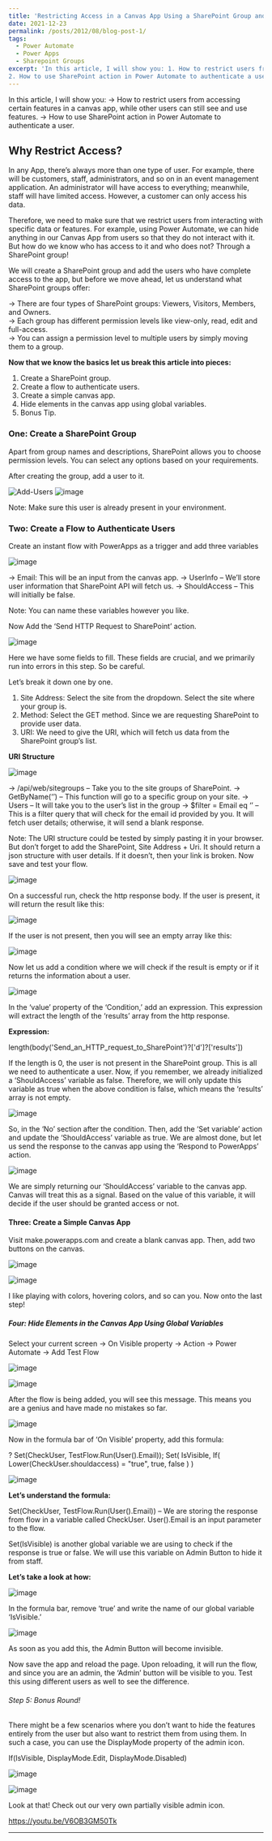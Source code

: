 ```yaml
---
title: 'Restricting Access in a Canvas App Using a SharePoint Group and Power Automate'
date: 2021-12-23
permalink: /posts/2012/08/blog-post-1/
tags:
  - Power Automate
  - Power Apps
  - Sharepoint Groups
excerpt: 'In this article, I will show you: 1. How to restrict users from accessing certain features in a canvas app, while other users can still see and use features.
2. How to use SharePoint action in Power Automate to authenticate a user.'
---
```

In this article, I will show you:
-> How to restrict users from accessing certain features in a canvas app, while other users can still see and use features.
-> How to use SharePoint action in Power Automate to authenticate a user.

## Why Restrict Access? 
In any App, there’s always more than one type of user. For example, there will be customers, staff, administrators, and so on in an event management application. An administrator will have access to everything; meanwhile, staff will have limited access. However, a customer can only access his data.

Therefore, we need to make sure that we restrict users from interacting with specific data or features. For example, using Power Automate, we can hide anything in our Canvas App from users so that they do not interact with it. But how do we know who has access to it and who does not? Through a SharePoint group!

We will create a SharePoint group and add the users who have complete access to the app, but before we move ahead, let us understand what SharePoint groups offer:

-> There are four types of SharePoint groups: Viewers, Visitors, Members, and Owners.               
-> Each group has different permission levels like view-only, read, edit and full-access.                 
-> You can assign a permission level to multiple users by simply moving them to a group.                

**Now that we know the basics let us break this article into pieces:**

1) Create a SharePoint group.                                                                          
2) Create a flow to authenticate users.                                                             
3) Create a simple canvas app.                                                                    
4) Hide elements in the canvas app using global variables.                                           
5) Bonus Tip.                                                            

###  One: Create a SharePoint Group

Apart from group names and descriptions, SharePoint allows you to choose permission levels. You can select any options based on your requirements.

After creating the group, add a user to it.

![Add-Users](https://github.com/user-attachments/assets/5cb053b0-dc4a-4715-bc85-4bc66ccc45f5)
![image](https://github.com/user-attachments/assets/85545496-55bc-429f-8a39-ed156cb197f4)

Note: Make sure this user is already present in your environment.


### Two: Create a Flow to Authenticate Users

Create an instant flow with PowerApps as a trigger and add three variables

![image](https://github.com/user-attachments/assets/5af05cd7-8847-4b57-97ea-61d22ad50ffd)

-> Email: This will be an input from the canvas app.
-> UserInfo – We’ll store user information that SharePoint API will fetch us.
-> ShouldAccess – This will initially be false.

Note: You can name these variables however you like.

Now Add the ‘Send HTTP Request to SharePoint’ action.

![image](https://github.com/user-attachments/assets/c4bc8bf4-6cb2-4dc0-899e-9ff157f82768)


Here we have some fields to fill. These fields are crucial, and we primarily run into errors in this step. So be careful.

Let’s break it down one by one.

1) Site Address: Select the site from the dropdown. Select the site where your group is.
2) Method: Select the GET method. Since we are requesting SharePoint to provide user data.
3) URI: We need to give the URI, which will fetch us data from the SharePoint group’s list.

**URI Structure**

![image](https://github.com/user-attachments/assets/59bc4f29-a98f-4ee9-b481-4f3ab576f28c)

-> /api/web/sitegroups – Take you to the site groups of SharePoint.
-> GetByName(‘’) – This function will go to a specific group on your site.
-> Users – It will take you to the user’s list in the group
-> $filter = Email eq ‘’ – This is a filter query that will check for the email id provided by you. It will fetch user details; 
   otherwise, it will send a blank response.

Note: The URI structure could be tested by simply pasting it in your browser. But don’t forget to add the SharePoint, Site Address + Uri.
It should return a json structure with user details. If it doesn’t, then your link is broken. Now save and test your flow.

![image](https://github.com/user-attachments/assets/6a646609-cf00-4f94-8bb0-41f040295876)

On a successful run, check the http response body. If the user is present, it will return the result like this:

![image](https://github.com/user-attachments/assets/a7586beb-44ed-4dfa-8216-4a9754bf5daf)


If the user is not present, then you will see an empty array like this:


![image](https://github.com/user-attachments/assets/6b2a9f42-c496-4306-a95a-0ded36da607d)


Now let us add a condition where we will check if the result is empty or if it returns the information about a user.


![image](https://github.com/user-attachments/assets/cb9d41da-5502-42f7-b7d9-3ccf2ddbde68)

In the ‘value’ property of the ‘Condition,’ add an expression. This expression will extract the length of the ‘results’ array from the http response.

**Expression:**

length(body('Send_an_HTTP_request_to_SharePoint')?['d']?['results'])
 

If the length is 0, the user is not present in the SharePoint group. This is all we need to authenticate a user. Now, if you remember, we already initialized a ‘ShouldAccess’ variable as false. Therefore, we will only update this variable as true when the above condition is false, which means the ‘results’ array is not empty.

![image](https://github.com/user-attachments/assets/26245bdb-cdf6-4855-85c6-33f919ad76ae)

So, in the ‘No’ section after the condition. Then, add the ‘Set variable’ action and update the ‘ShouldAccess’ variable as true. We are almost done, but let us send the response to the canvas app using the ‘Respond to PowerApps’ action.

![image](https://github.com/user-attachments/assets/f25a9fac-5c16-4a58-8ac8-38432114ffd9)

We are simply returning our ‘ShouldAccess’ variable to the canvas app. Canvas will treat this as a signal. Based on the value of this variable, it will decide if the user should be granted access or not.

#### Three: Create a Simple Canvas App

Visit make.powerapps.com and create a blank canvas app. Then, add two buttons on the canvas.


![image](https://github.com/user-attachments/assets/ecfeaf56-632c-4361-ab11-ae7256fb5c03)

![image](https://github.com/user-attachments/assets/5c0eda1e-9544-4bfc-b909-476d8af1a212)

I like playing with colors, hovering colors, and so can you. Now onto the last step!

##### Four: Hide Elements in the Canvas App Using Global Variables

Select your current screen -> On Visible property -> Action -> Power Automate -> Add Test Flow

![image](https://github.com/user-attachments/assets/893ef683-ef7b-4f1c-8826-210c191cdbb2)

![image](https://github.com/user-attachments/assets/f826201a-34da-41b4-bc3d-bcf98857d1dc)


After the flow is being added, you will see this message. This means you are a genius and have made no mistakes so far.

![image](https://github.com/user-attachments/assets/d788467f-b310-4dae-9646-64357096b534)

Now in the formula bar of ‘On Visible’ property, add this formula:

?
Set(CheckUser, TestFlow.Run(User().Email)); 
Set( 
    IsVisible, 
    If( 
        Lower(CheckUser.shouldaccess) = "true", 
        true, 
        false 
    ) 
) 

![image](https://github.com/user-attachments/assets/9b07092d-6c59-43f3-b29b-82f8e9e9db7a)

**Let’s understand the formula:**

Set(CheckUser, TestFlow.Run(User().Email)) – We are storing the response from flow in a variable called CheckUser. User().Email is an input parameter to the flow.

Set(IsVisible) is another global variable we are using to check if the response is true or false. We will use this variable on Admin Button to hide it from staff.

**Let’s take a look at how:**

![image](https://github.com/user-attachments/assets/88c26603-9b44-4654-acd6-9a8aa7de070c)


In the formula bar, remove ‘true’ and write the name of our global variable ‘IsVisible.’

![image](https://github.com/user-attachments/assets/4ebe7fde-0253-46e2-b9a4-db2106488cf7)

As soon as you add this, the Admin Button will become invisible.

Now save the app and reload the page. Upon reloading, it will run the flow, and since you are an admin, the ‘Admin’ button will be visible to you. Test this using different users as well to see the difference.


###### Step 5: Bonus Round!

There might be a few scenarios where you don’t want to hide the features entirely from the user but also want to restrict them from using them. In such a case, you can use the DisplayMode property of the admin icon.

If(IsVisible, DisplayMode.Edit, DisplayMode.Disabled)

![image](https://github.com/user-attachments/assets/084f3a32-1a5c-411e-8e9e-ed01665966b9)

![image](https://github.com/user-attachments/assets/31c82c46-1dc5-40bf-9b06-dd14a9700986)

Look at that! Check out our very own partially visible admin icon.

https://youtu.be/V6OB3GM50Tk

------
